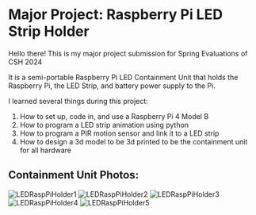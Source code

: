 # **Major Project: Raspberry Pi LED Strip Holder**

Hello there! This is my major project submission for Spring Evaluations of CSH 2024

It is a semi-portable Raspberry Pi LED Containment Unit that holds the Raspberry Pi, the LED Strip, and battery power supply to the Pi. 

I learned several things during this project:
1. How to set up, code in, and use a Raspberry Pi 4 Model B
2. How to program a LED strip animation using python
3. How to program a PIR motion sensor and link it to a LED strip
4. How to design a 3d model to be 3d printed to be the containment unit for all hardware

## **Containment Unit Photos:**
![LEDRaspPiHolder1](https://github.com/ZStorm3/LED-Strip-Project/assets/145857993/ece058ba-c0f8-4542-8582-ffd8379f12cd)
![LEDRaspPiHolder2](https://github.com/ZStorm3/LED-Strip-Project/assets/145857993/c50d8011-4582-42a5-8872-9efefe54e862)
![LEDRaspPiHolder3](https://github.com/ZStorm3/LED-Strip-Project/assets/145857993/ccc91b18-a7bc-4342-aedd-3438523af17b)
![LEDRaspPiHolder4](https://github.com/ZStorm3/LED-Strip-Project/assets/145857993/d863078d-735c-4983-95c6-962e601b2c77)
![LEDRaspPiHolder5](https://github.com/ZStorm3/LED-Strip-Project/assets/145857993/c3588fc2-32a4-4ab7-8ada-b4f2936ac677)
